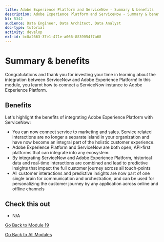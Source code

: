 ```yaml
---
title: Adobe Experience Platform and ServiceNow - Summary & benefits
description: Adobe Experience Platform and ServiceNow - Summary & benefits
kt: 5342
audience: Data Engineer, Data Architect, Data Analyst
doc-type: tutorial
activity: develop
exl-id: bc8a2663-37e1-471e-a066-8839054f7a68
---
```

# Summary & benefits

Congratulations and thank you for investing your time in learning about the integration between ServiceNow and Adobe Experience Platform! 
In this module, you learnt how to connect a ServiceNow instance to Adobe Experience Platform.

## Benefits

Let's highlight the benefits of integrating Adobe Experience Platform with ServiceNow:

- You can now connect service to marketing and sales. Service related interactions are no longer a separate island in your organization and have now become an integral part of the holistic customer experience.
- Adobe Experience Platform and ServiceNow are both open, API-first platforms that can integrate into any ecosystem.
- By integrating ServiceNow and Adobe Experience Platform, historical data and real-time interactions are combined and lead to predictive insights that impact the full customer journey across all touch-points
- All customer interactions and predictive insights are now part of one single brain for communication and orchestration, and can be used for personalizing the customer journey by any application across online and offline channels

## Check this out

- N/A

[Go Back to Module 19](./call-center-servicenow.md)

[Go Back to All Modules](./../../overview.md)
